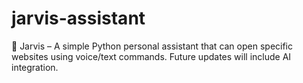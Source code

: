 # jarvis-assistant
🐍 Jarvis – A simple Python personal assistant that can open specific websites using voice/text commands. Future updates will include AI integration.
